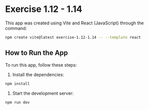 # Exercise 1.12 - 1.14

This app was created using Vite and React (JavaScript) through the command:

```bash
npm create vite@latest exercise-1.12-1.14 -- --template react
```

## How to Run the App

To run this app, follow these steps:

1. Install the dependencies:

```bash
npm install
```

1. Start the development server:

```bash
npm run dev
```
